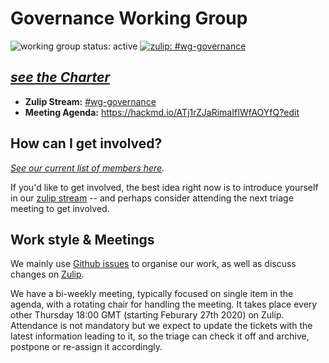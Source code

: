 # Governance Working Group
![working group status: active](https://img.shields.io/badge/status-active-brightgreen.svg) [![zulip: #wg-governance](https://img.shields.io/badge/zulip-%23wg--governance-purple.svg)][zulip]

## _[see the Charter][charter]_

- **Zulip Stream:** [#wg-governance][zulip]
- **Meeting Agenda:** https://hackmd.io/ATj1rZJaRimaIfIWfAOYfQ?edit

## How can I get involved?

_[See our current list of members here](https://www.rust-lang.org/governance/teams/core#wg-governance)._

If you'd like to get involved, the best idea right now is to introduce yourself
in our [zulip stream][zulip] -- and perhaps consider attending the next triage meeting to get involved.

## Work style & Meetings

We mainly use [Github issues][issues] to organise our work, as well as discuss changes on [Zulip].

We have a bi-weekly meeting, typically focused on single item in the agenda, with a rotating chair for
handling the meeting. It takes place every other Thursday 18:00 GMT (starting Feburary 27th 2020) on
Zulip. Attendance is not mandatory but we expect to update the tickets with the latest information
leading to it, so the triage can check it off and archive, postpone or re-assign it accordingly.

[zulip]: https://rust-lang.zulipchat.com/#narrow/stream/223182-wg-governance
[charter]: CHARTER.md
[issues]: https://github.com/rust-lang/wg-governance/issues?q=is%3Aissue+is%3Aopen+sort%3Aupdated-desc
